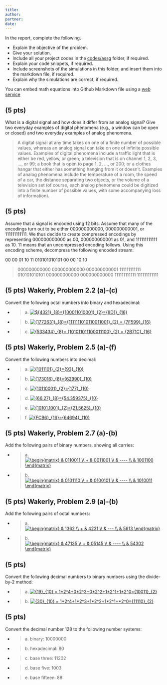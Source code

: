 ```yaml
---
title: 
author:
partner:
date:
---
```


In the report, complete the following.
- Explain the objective of the problem.
- Give your solution.
- Include all your project codes in the [codes/assg](../../codes/assg) folder,
  if required.
- Explain your code snippets, if required.
- Include screenshots of the simulations in this folder, and insert them into
  the markdown file, if required.
- Explain why the simulations are correct, if required.

You can embed math equations into Github Markdown file using a [web service](https://www.codecogs.com/latex/eqneditor.php)

## (5 pts)
What is a digital signal and how does it differ from an analog signal? Give two
everyday examples of digital phenomena (e.g., a window can be open or closed) and
two everyday examples of analog phenomena. 

> A digital signal at any time takes on one of a finite number of possible values, whereas an analog signal can take on one of infinite possible values. Examples of digital phenomena include a traffic light that is either be red, yellow, or green; a television that is on channel 1, 2, 3, ..., or 99; a book that is open to page 1, 2, ..., or 200; or a clothes hangar that either has something hanging from it or doesn’t. Examples of analog phenomena include the temperature of a room, the speed of a car, the distance separating two objects, or the volume of a television set (of course, each analog phenomena could be digitized into a finite number of possible values, with some accompanying loss of information). 

## (5 pts)
Assume that a signal is encoded using 12 bits. Assume that many of the encodings
turn out to be either 000000000000, 000000000001, or 111111111111. We
thus decide to create compressed encodings by representing 000000000000 as
00, 000000000001 as 01, and 111111111111 as 10. 11 means that an
uncompressed encoding follows. Using this encoding scheme, decompress the following encoded stream:

00 00 01 10 11 010101010101 00 00 10 10

> 000000000000 000000000000 000000000001 111111111111 010101010101 000000000000 000000000000 111111111111 111111111111

## (5 pts) Wakerly, Problem 2.2 (a)-(c)
Convert the following octal numbers into binary and hexadecimal:
- > a. <a href="https://www.codecogs.com/eqnedit.php?latex=\inline&space;${4321}_{8}={100011010001}_{2}={8D1}_{16}" target="_blank"><img src="https://latex.codecogs.com/gif.latex?\inline&space;${4321}_{8}={100011010001}_{2}={8D1}_{16}" title="${4321}_{8}={100011010001}_{2}={8D1}_{16}" /></a>
- > b. <a href="https://www.codecogs.com/eqnedit.php?latex={1772631}_{8}={1111111010110011001}_{2}&space;=&space;{7F599}_{16}" target="_blank"><img src="https://latex.codecogs.com/gif.latex?{1772631}_{8}={1111111010110011001}_{2}&space;=&space;{7F599}_{16}" title="{1772631}_{8}={1111111010110011001}_{2} = {7F599}_{16}" /></a>
- > c. <a href="https://www.codecogs.com/eqnedit.php?latex={533434}_{8}=&space;{101011011100011100}_{2}&space;=&space;{2B71C}_{16}" target="_blank"><img src="https://latex.codecogs.com/gif.latex?{533434}_{8}=&space;{101011011100011100}_{2}&space;=&space;{2B71C}_{16}" title="{533434}_{8}= {101011011100011100}_{2} = {2B71C}_{16}" /></a>

## (5 pts) Wakerly, Problem 2.5 (a)-(f)
Convert the following numbers into decimal:
- > a. <a href="https://www.codecogs.com/eqnedit.php?latex=\inline&space;{1011101}_{2}={93}_{10}" target="_blank"><img src="https://latex.codecogs.com/gif.latex?\inline&space;{1011101}_{2}={93}_{10}" title="{1011101}_{2}={93}_{10}" /></a>
- > b. <a href="https://www.codecogs.com/eqnedit.php?latex=\inline&space;{173016}_{8}={62990}_{10}" target="_blank"><img src="https://latex.codecogs.com/gif.latex?\inline&space;{173016}_{8}={62990}_{10}" title="{173016}_{8}={62990}_{10}" /></a>
- > c. <a href="https://www.codecogs.com/eqnedit.php?latex=\inline&space;{10110001}_{2}={177}_{10}" target="_blank"><img src="https://latex.codecogs.com/gif.latex?\inline&space;{10110001}_{2}={177}_{10}" title="{10110001}_{2}={177}_{10}" /></a>
- > d. <a href="https://www.codecogs.com/eqnedit.php?latex=\inline&space;{66.27}_{8}={54.359375}_{10}" target="_blank"><img src="https://latex.codecogs.com/gif.latex?\inline&space;{66.27}_{8}={54.359375}_{10}" title="{66.27}_{8}={54.359375}_{10}" /></a>
- > e. <a href="https://www.codecogs.com/eqnedit.php?latex=\inline&space;{10101.1001}_{2}={21.5625}_{10}" target="_blank"><img src="https://latex.codecogs.com/gif.latex?\inline&space;{10101.1001}_{2}={21.5625}_{10}" title="{10101.1001}_{2}={21.5625}_{10}" /></a>
- > f. <a href="https://www.codecogs.com/eqnedit.php?latex=\inline&space;{FCB6}_{16}={64694}_{10}" target="_blank"><img src="https://latex.codecogs.com/gif.latex?\inline&space;{FCB6}_{16}={64694}_{10}" title="{FCB6}_{16}={64694}_{10}" /></a>

## (5 pts) Wakerly, Problem 2.7 (a)-(b)
Add the following pairs of binary numbers, showing all carries:
- > a.  
<a href="https://www.codecogs.com/eqnedit.php?latex=\begin{matrix}&space;&&space;0110011&space;\\&space;&plus;&space;&&space;0011001&space;\\&space;&&space;----&space;\\&space;&&space;1001100&space;\end{matrix}" target="_blank"><img src="https://latex.codecogs.com/gif.latex?\begin{matrix}&space;&&space;0110011&space;\\&space;&plus;&space;&&space;0011001&space;\\&space;&&space;----&space;\\&space;&&space;1001100&space;\end{matrix}" title="\begin{matrix} & 0110011 \\ + & 0011001 \\ & ---- \\ & 1001100 \end{matrix}" /></a>
- > b.  
<a href="https://www.codecogs.com/eqnedit.php?latex=\begin{matrix}&space;&&space;0101110&space;\\&space;&plus;&space;&&space;0100101&space;\\&space;&&space;----&space;\\&space;&&space;1010011&space;\end{matrix}" target="_blank"><img src="https://latex.codecogs.com/gif.latex?\begin{matrix}&space;&&space;0101110&space;\\&space;&plus;&space;&&space;0100101&space;\\&space;&&space;----&space;\\&space;&&space;1010011&space;\end{matrix}" title="\begin{matrix} & 0101110 \\ + & 0100101 \\ & ---- \\ & 1010011 \end{matrix}" /></a>

## (5 pts) Wakerly, Problem 2.9 (a)-(b)
Add the following pairs of octal numbers:
- > a.  
<a href="https://www.codecogs.com/eqnedit.php?latex=\begin{matrix}&space;&&space;1362&space;\\&space;&plus;&space;&&space;4231&space;\\&space;&&space;---&space;\\&space;&&space;5613&space;\end{matrix}" target="_blank"><img src="https://latex.codecogs.com/gif.latex?\begin{matrix}&space;&&space;1362&space;\\&space;&plus;&space;&&space;4231&space;\\&space;&&space;---&space;\\&space;&&space;5613&space;\end{matrix}" title="\begin{matrix} & 1362 \\ + & 4231 \\ & --- \\ & 5613 \end{matrix}" /></a>
- > b.  
<a href="https://www.codecogs.com/eqnedit.php?latex=\begin{matrix}&space;&&space;47135&space;\\&space;&plus;&space;&&space;05145&space;\\&space;&&space;----&space;\\&space;&&space;54302&space;\end{matrix}" target="_blank"><img src="https://latex.codecogs.com/gif.latex?\begin{matrix}&space;&&space;47135&space;\\&space;&plus;&space;&&space;05145&space;\\&space;&&space;----&space;\\&space;&&space;54302&space;\end{matrix}" title="\begin{matrix} & 47135 \\ + & 05145 \\ & ---- \\ & 54302 \end{matrix}" /></a>

## (5 pts)
Convert the following decimal numbers to binary numbers using the divide-by-2
method:
- > a. <a href="https://www.codecogs.com/eqnedit.php?latex={19}_{10}&space;=&space;1*2^4&plus;0*2^3&plus;0*2^2&plus;1*2^1&plus;1*2^0={10011}_{2}" target="_blank"><img src="https://latex.codecogs.com/gif.latex?{19}_{10}&space;=&space;1*2^4&plus;0*2^3&plus;0*2^2&plus;1*2^1&plus;1*2^0={10011}_{2}" title="{19}_{10} = 1*2^4+0*2^3+0*2^2+1*2^1+1*2^0={10011}_{2}" /></a>
- > b. <a href="https://www.codecogs.com/eqnedit.php?latex={30}_{10}&space;=&space;1*2^4&plus;1*2^3&plus;1*2^2&plus;1*2^1&plus;*2^0={11110}_{2}" target="_blank"><img src="https://latex.codecogs.com/gif.latex?{30}_{10}&space;=&space;1*2^4&plus;1*2^3&plus;1*2^2&plus;1*2^1&plus;*2^0={11110}_{2}" title="{30}_{10} = 1*2^4+1*2^3+1*2^2+1*2^1+*2^0={11110}_{2}" /></a>

## (5 pts)
Convert the decimal number 128 to the following number systems:
- > a. binary: 10000000
- > b. hexadecimal: 80
- > c. base three: 11202
- > d. base five: 1003
- > e. base fifteen: 88
